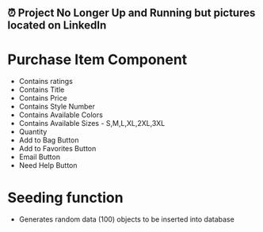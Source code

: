 ## ⏰ Project No Longer Up and Running but pictures located on LinkedIn
# Purchase Item Component
- Contains ratings
- Contains Title
- Contains Price
- Contains Style Number
- Contains Available Colors
- Contains Available Sizes - S,M,L,XL,2XL,3XL
- Quantity
- Add to Bag Button
- Add to Favorites Button
- Email Button
- Need Help Button

# Seeding function
- Generates random data (100) objects to be inserted into database
